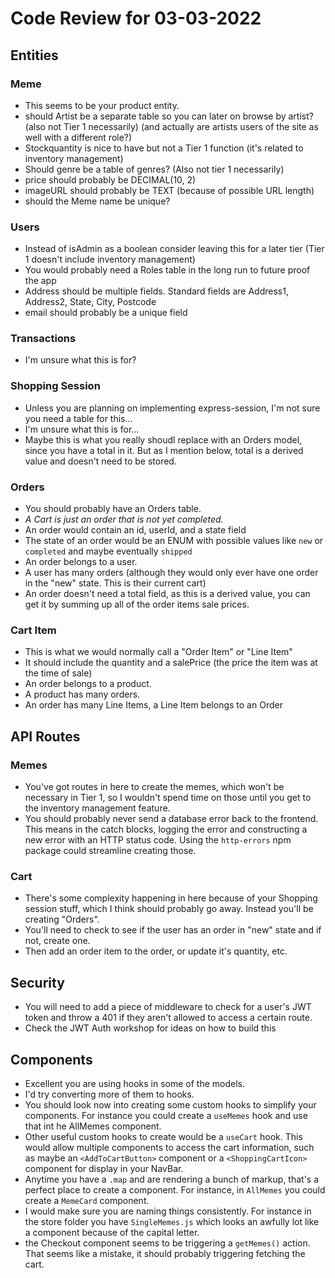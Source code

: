 # Code Review for 03-03-2022

## Entities

### Meme

- This seems to be your product entity.
- should Artist be a separate table so you can later on browse by artist? (also not Tier 1 necessarily) (and actually are artists users of the site as well with a different role?)
- Stockquantity is nice to have but not a Tier 1 function (it's related to inventory management)
- Should genre be a table of genres? (Also not tier 1 necessarily)
- price should probably be DECIMAL(10, 2)
- imageURL should probably be TEXT (because of possible URL length)
- should the Meme name be unique?

### Users

- Instead of isAdmin as a boolean consider leaving this for a later tier (Tier 1 doesn't include inventory management)
- You would probably need a Roles table in the long run to future proof the app
- Address should be multiple fields. Standard fields are Address1, Address2, State, City, Postcode
- email should probably be a unique field

### Transactions

- I'm unsure what this is for?

### Shopping Session

- Unless you are planning on implementing express-session, I'm not sure you need a table for this...
- I'm unsure what this is for...
- Maybe this is what you really shoudl replace with an Orders model, since you have a total in it. But as I mention below, total is a derived value and doesn't need to be stored.

### Orders

- You should probably have an Orders table.
- _A Cart is just an order that is not yet completed._
- An order would contain an id, userId, and a state field
- The state of an order would be an ENUM with possible values like `new` or `completed` and maybe eventually `shipped`
- An order belongs to a user.
- A user has many orders (although they would only ever have one order in the "new" state. This is their current cart)
- An order doesn't need a total field, as this is a derived value, you can get it by summing up all of the order items sale prices.

### Cart Item

- This is what we would normally call a "Order Item" or "Line Item"
- It should include the quantity and a salePrice (the price the item was at the time of sale)
- An order belongs to a product.
- A product has many orders.
- An order has many Line Items, a Line Item belongs to an Order

## API Routes

### Memes

- You've got routes in here to create the memes, which won't be necessary in Tier 1, so I wouldn't spend time on those until you get to the inventory management feature.
- You should probably never send a database error back to the frontend. This means in the catch blocks, logging the error and constructing a new error with an HTTP status code. Using the `http-errors` npm package could streamline creating those.

### Cart

- There's some complexity happening in here because of your Shopping session stuff, which I think should probably go away. Instead you'll be creating "Orders".
- You'll need to check to see if the user has an order in "new" state and if not, create one.
- Then add an order item to the order, or update it's quantity, etc.

## Security

- You will need to add a piece of middleware to check for a user's JWT token and throw a 401 if they aren't allowed to access a certain route.
- Check the JWT Auth workshop for ideas on how to build this

## Components

- Excellent you are using hooks in some of the models.
- I'd try converting more of them to hooks.
- You should look now into creating some custom hooks to simplify your components. For instance you could create a `useMemes` hook and use that int he AllMemes component.
- Other useful custom hooks to create would be a `useCart` hook. This would allow multiple components to access the cart information, such as maybe an `<AddToCartButton>` component or a `<ShoppingCartIcon>` component for display in your NavBar.
- Anytime you have a `.map` and are rendering a bunch of markup, that's a perfect place to create a component. For instance, in `AllMemes` you could create a `MemeCard` component.
- I would make sure you are naming things consistently. For instance in the store folder you have `SingleMemes.js` which looks an awfully lot like a component because of the capital letter.
- the Checkout component seems to be triggering a `getMemes()` action. That seems like a mistake, it should probably triggering fetching the cart.
